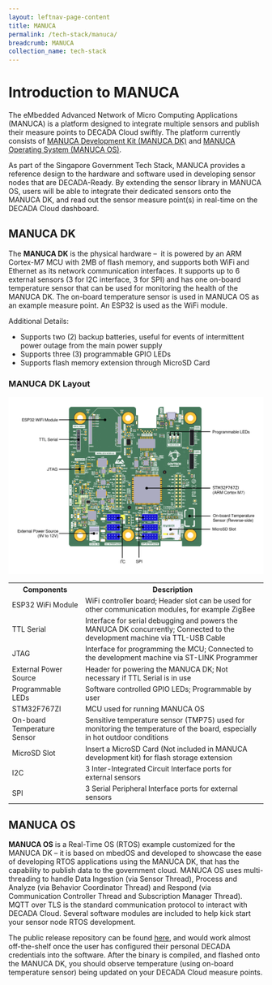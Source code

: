 ```yaml
---
layout: leftnav-page-content
title: MANUCA
permalink: /tech-stack/manuca/
breadcrumb: MANUCA
collection_name: tech-stack
---
```


# Introduction to MANUCA

The eMbedded Advanced Network of Micro Computing Applications (MANUCA) is a platform designed to integrate multiple sensors and publish their measure points to DECADA Cloud swiftly. The platform currently consists of [MANUCA Development Kit (MANUCA DK)](#MANUCA-DK) and [MANUCA Operating System (MANUCA OS)](#MANUCA-OS).  

As part of the Singapore Government Tech Stack, MANUCA provides a reference design to the hardware and software used in developing sensor nodes that are DECADA-Ready. By extending the sensor library in MANUCA OS, users will be able to integrate their dedicated sensors onto the MANUCA DK, and read out the sensor measure point(s) in real-time on the DECADA Cloud dashboard.  

<a id="MANUCA-DK"></a>
## MANUCA DK
The **MANUCA DK** is the physical hardware –  it is powered by an ARM Cortex-M7 MCU with 2MB of flash memory, and supports both WiFi and Ethernet as its network communication interfaces. It supports up to 6 external sensors (3 for I2C interface, 3 for SPI) and has one on-board temperature sensor that can be used for monitoring the health of the MANUCA DK. The on-board temperature sensor is used in MANUCA OS as an example measure point. An ESP32 is used as the WiFi module.

Additional Details:

- Supports two (2) backup batteries, useful for events of intermittent power outage from the main power supply
- Supports three (3) programmable GPIO LEDs
- Supports flash memory extension through MicroSD Card

### MANUCA DK Layout

![MANUCA DK Layout](/images/manuca/intro/layout.png)

<table>
  <tr>
    <th>Components</th>
    <th>Description</th>
  </tr>
  <tr>
    <td>ESP32 WiFi Module</td>
    <td>WiFi controller board; Header slot can be used for other communication modules, for example ZigBee</td>
  </tr>
  <tr>
    <td>TTL Serial</td>
    <td>Interface for serial debugging and powers the MANUCA DK concurrently; Connected to the development machine via TTL-USB Cable</td>
  </tr>
  <tr>
    <td>JTAG</td>
    <td>Interface for programming the MCU; Connected to the development machine via ST-LINK Programmer</td>
  </tr>
  <tr>
    <td>External Power Source</td>
    <td>Header for powering the MANUCA DK; Not necessary if TTL Serial is in use</td>
  </tr>
  <tr>
    <td>Programmable LEDs</td>
    <td>Software controlled GPIO LEDs; Programmable by user</td>
  </tr>
  <tr>
    <td>STM32F767ZI</td>
    <td>MCU used for running MANUCA OS</td>
  </tr>
  <tr>
    <td>On-board Temperature Sensor</td>
    <td>Sensitive temperature sensor (TMP75) used for monitoring the temperature of the board, especially in hot outdoor conditions</td>
  </tr>
  <tr>
    <td>MicroSD Slot</td>
    <td>Insert a MicroSD Card (Not included in MANUCA development kit) for flash storage extension</td>
  </tr>
  <tr>
    <td>I2C</td>
    <td>3 Inter-Integrated Circuit Interface ports for external sensors</td>
  </tr>
  <tr>
    <td>SPI</td>
    <td>3 Serial Peripheral Interface ports for external sensors</td>
  </tr>
</table>

<a id="MANUCA-OS"></a>
## MANUCA OS
**MANUCA OS** is a Real-Time OS (RTOS) example customized for the MANUCA DK –  it is based on mbedOS and developed to showcase the ease of developing RTOS applications using the MANUCA DK, that has the capability to publish data to the government cloud. MANUCA OS uses multi-threading to handle Data Ingestion (via Sensor Thread), Process and Analyze (via Behavior Coordinator Thread) and Respond (via Communication Controller Thread and Subscription Manager Thread). MQTT over TLS is the standard communication protocol to interact with DECADA Cloud. Several software modules are included to help kick start your sensor node RTOS development.  

The public release repository can be found [here](insert_github_url), and would work almost off-the-shelf once the user has configured their personal DECADA credentials into the software. After the binary is compiled, and flashed onto the MANUCA DK, you should observe temperature (using on-board temperature sensor) being updated on your DECADA Cloud measure points.

